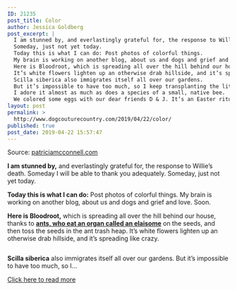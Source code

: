 ```yaml
---
ID: 21235
post_title: Color
author: Jessica Goldberg
post_excerpt: |
  I am stunned by, and everlastingly grateful for, the response to Willie’s death.
  Someday, just not yet today.
  Today this is what I can do: Post photos of colorful things.
  My brain is working on another blog, about us and dogs and grief and love.
  Here is Bloodroot, which is spreading all over the hill behind our house, thanks to ants, who eat an organ called an elaisome on the seeds, and then toss the seeds in the ant trash heap.
  It’s white flowers lighten up an otherwise drab hillside, and it’s spreading like crazy.
  Scilla siberica also immigrates itself all over our gardens.
  But it’s impossible to have too much, so I keep transplanting the little bulbs to new places.
  I adore it almost as much as does a species of a small, native bee.
  We colored some eggs with our dear friends D & J. It’s an Easter ritual for us–good to keep those traditions going.
layout: post
permalink: >
  http://www.dogcouturecountry.com/2019/04/22/color/
published: true
post_date: 2019-04-22 15:57:47
---
```

<p class="article-info-author-source"> <span>Source: <a href="https://www.patriciamcconnell.com/theotherendoftheleash/color" target="_blank">patriciamcconnell.com</a></span> </p> <p><strong>I am stunned by,</strong> and everlastingly grateful for, the response to Willie’s death. Someday I will be able to thank you adequately. Someday, just not yet today.</p>
<p><strong>Today this is what I can do:</strong> Post photos of colorful things. My brain is working on another blog, about us and dogs and grief and love. Soon.</p>
<p><strong>Here is Bloodroot,</strong> which is spreading all over the hill behind our house, thanks to <strong><a href="https://wimastergardener.org/article/bloodroot-sanguinaria-canadensis/">ants, who eat an organ called an elaisome</a></strong> on the seeds, and then toss the seeds in the ant trash heap. It’s white flowers lighten up an otherwise drab hillside, and it’s spreading like crazy.</p>
<figure><a href="https://www.patriciamcconnell.com/theotherendoftheleash/wp-content/uploads/2019/04/Bloodroot-4-19.jpg"><img alt="" data-lazy-sizes="(max-width: 1024px) 100vw, 1024px" data-lazy-src="https://www.patriciamcconnell.com/theotherendoftheleash/wp-content/uploads/2019/04/Bloodroot-4-19.jpg" data-lazy-srcset="https://www.patriciamcconnell.com/theotherendoftheleash/wp-content/uploads/2019/04/Bloodroot-4-19.jpg 1024w, https://www.patriciamcconnell.com/theotherendoftheleash/wp-content/uploads/2019/04/Bloodroot-4-19-300x225.jpg 300w, https://www.patriciamcconnell.com/theotherendoftheleash/wp-content/uploads/2019/04/Bloodroot-4-19-768x576.jpg 768w" data-was-processed="true" sizes="(max-width: 1024px) 100vw, 1024px" src="https://www.patriciamcconnell.com/theotherendoftheleash/wp-content/uploads/2019/04/Bloodroot-4-19.jpg" srcset="https://www.patriciamcconnell.com/theotherendoftheleash/wp-content/uploads/2019/04/Bloodroot-4-19.jpg 1024w, https://www.patriciamcconnell.com/theotherendoftheleash/wp-content/uploads/2019/04/Bloodroot-4-19-300x225.jpg 300w, https://www.patriciamcconnell.com/theotherendoftheleash/wp-content/uploads/2019/04/Bloodroot-4-19-768x576.jpg 768w"></a></figure>
<p><strong>Scilla siberica</strong> also immigrates itself all over our gardens. But it’s impossible to have too much, so I...</p> <p class="article-info-more"> <a href="https://www.patriciamcconnell.com/theotherendoftheleash/color" target="_blank">Click here to read more</a> </p>